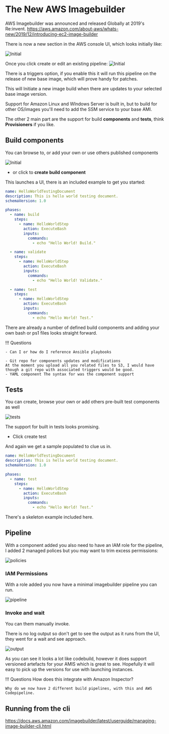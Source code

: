 # The New AWS Imagebuilder

AWS Imagebuilder was announced and released Globally at 2019's Re:invent.
<https://aws.amazon.com/about-aws/whats-new/2019/12/introducing-ec2-image-builder>

There is now a new section in the AWS console UI, which looks initially like:

![Initial](media/imagebuilder/front.PNG)

Once you click create or edit an existing pipeline:
![Initial](media/imagebuilder/setting1.PNG)

There is a triggers option, if you enable this it will run this pipeline on the release of new base image, which will prove handy for patches.

This will Initiate a new image build when there are updates to your selected base image version.

Support for Amazon Linux and WIndows Server is built in, but to build for other OS/images you'll need to add the SSM service to your base AMI.

The other 2 main part are the support for build **components** and **tests**, think **Provisioners** if you like.

## Build components

You can browse to, or add your own or use others published components

![Initial](media/imagebuilder/buildcomponents.PNG)

- or click to **create build component**

This launches a UI, there is an included example to get you started:

```YAML
name: HelloWorldTestingDocument
description: This is hello world testing document.
schemaVersion: 1.0

phases:
  - name: build
    steps:
      - name: HelloWorldStep
        action: ExecuteBash
        inputs:
          commands:
            - echo "Hello World! Build."

  - name: validate
    steps:
      - name: HelloWorldStep
        action: ExecuteBash
        inputs:
          commands:
            - echo "Hello World! Validate."

  - name: test
    steps:
      - name: HelloWorldStep
        action: ExecuteBash
        inputs:
          commands:
            - echo "Hello World! Test."
```

There are already a number of defined build components and adding your own bash or ps1 files looks straight forward.

!!! Questions
    
    - Can I or how do I reference Ansible playbooks
    
    - Git repo for components updates and modifications
    At the moment you upload all you related files to S3, I would have though a git repo with associated triggers would be good. 
    - YAML component The syntax for was the component support


## Tests

You can create, browse your own or add others pre-built test components as well

![tests](media/imagebuilder/tests.PNG)

The support for built in tests looks promising.

- Click create test

And again we get a sample populated to clue us in.

```YAML
name: HelloWorldTestingDocument
description: This is hello world testing document.
schemaVersion: 1.0

phases:
  - name: test
    steps:
      - name: HelloWorldStep
        action: ExecuteBash
        inputs:
          commands:
            - echo "Hello World! Test."

```

There's a skeleton example included here.

## Pipeline

With a component added you also need to have an IAM role for the pipeline, I added 2 managed polices but you may want to trim excess permissions:

![policies](media/imagebuilder/policies.PNG)

### IAM Permissions

With a role added you now have a minimal imagebuilder pipeline you can run.

![pipeline](media/imagebuilder/imagepipeline.PNG)

### Invoke and wait

You can them manually invoke.

There is no log output so don't get to see the output as it runs from the UI, they went for a wait and see approach.

![output](media/imagebuilder/pipeout.PNG)

As you can see it looks a lot like codebuild, however it does support versioned artefacts for your AMIS which is great to see.
Hopefully it will easy to pick up the versions for use with launching instances.

!!! Questions
    How does this integrate with Amazon Inspector?
    
    Why do we now have 2 different build pipelines, with this and AWS Codepipeline.

## Running from the cli
 
<https://docs.aws.amazon.com/imagebuilder/latest/userguide/managing-image-builder-cli.html>